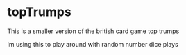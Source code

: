 # topTrumps

This is a smaller version of the british card game top trumps

Im using this to play around with random number dice plays
